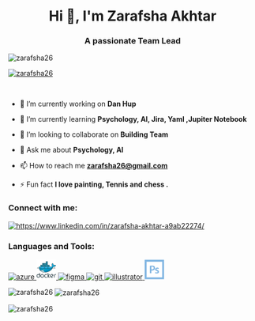 <h1 align="center">Hi 👋, I'm Zarafsha Akhtar</h1>
<h3 align="center">A passionate Team Lead</h3>

<p align="left"> <img src="https://komarev.com/ghpvc/?username=zarafsha26&label=Profile%20views&color=0e75b6&style=flat" alt="zarafsha26" /> </p>

<p align="left"> <a href="https://github.com/ryo-ma/github-profile-trophy"><img src="https://github-profile-trophy.vercel.app/?username=zarafsha26" alt="zarafsha26" /></a> </p>

<p align="left"> <a href="https://twitter.com/" target="blank"><img src="https://img.shields.io/twitter/follow/?logo=twitter&style=for-the-badge" alt="" /></a> </p>

- 🔭 I’m currently working on **Dan Hup**

- 🌱 I’m currently learning **Psychology, AI, Jira, Yaml ,Jupiter Notebook**

- 👯 I’m looking to collaborate on **Building Team**

- 💬 Ask me about **Psychology, AI**

- 📫 How to reach me **zarafsha26@gmail.com**

- ⚡ Fun fact **I love painting, Tennis and chess .**

<h3 align="left">Connect with me:</h3>
<p align="left">
<a href="https://linkedin.com/in/https://www.linkedin.com/in/zarafsha-akhtar-a9ab22274/" target="blank"><img align="center" src="https://raw.githubusercontent.com/rahuldkjain/github-profile-readme-generator/master/src/images/icons/Social/linked-in-alt.svg" alt="https://www.linkedin.com/in/zarafsha-akhtar-a9ab22274/" height="30" width="40" /></a>
</p>

<h3 align="left">Languages and Tools:</h3>
<p align="left"> <a href="https://azure.microsoft.com/en-in/" target="_blank" rel="noreferrer"> <img src="https://www.vectorlogo.zone/logos/microsoft_azure/microsoft_azure-icon.svg" alt="azure" width="40" height="40"/> </a> <a href="https://www.docker.com/" target="_blank" rel="noreferrer"> <img src="https://raw.githubusercontent.com/devicons/devicon/master/icons/docker/docker-original-wordmark.svg" alt="docker" width="40" height="40"/> </a> <a href="https://www.figma.com/" target="_blank" rel="noreferrer"> <img src="https://www.vectorlogo.zone/logos/figma/figma-icon.svg" alt="figma" width="40" height="40"/> </a> <a href="https://git-scm.com/" target="_blank" rel="noreferrer"> <img src="https://www.vectorlogo.zone/logos/git-scm/git-scm-icon.svg" alt="git" width="40" height="40"/> </a> <a href="https://www.adobe.com/in/products/illustrator.html" target="_blank" rel="noreferrer"> <img src="https://www.vectorlogo.zone/logos/adobe_illustrator/adobe_illustrator-icon.svg" alt="illustrator" width="40" height="40"/> </a> <a href="https://www.photoshop.com/en" target="_blank" rel="noreferrer"> <img src="https://raw.githubusercontent.com/devicons/devicon/master/icons/photoshop/photoshop-line.svg" alt="photoshop" width="40" height="40"/> </a> </p>

<p><img align="left" src="https://github-readme-stats.vercel.app/api/top-langs?username=zarafsha26&show_icons=true&locale=en&layout=compact" alt="zarafsha26" /></p>

<p>&nbsp;<img align="center" src="https://github-readme-stats.vercel.app/api?username=zarafsha26&show_icons=true&locale=en" alt="zarafsha26" /></p>

<p><img align="center" src="https://github-readme-streak-stats.herokuapp.com/?user=zarafsha26&" alt="zarafsha26" /></p>

